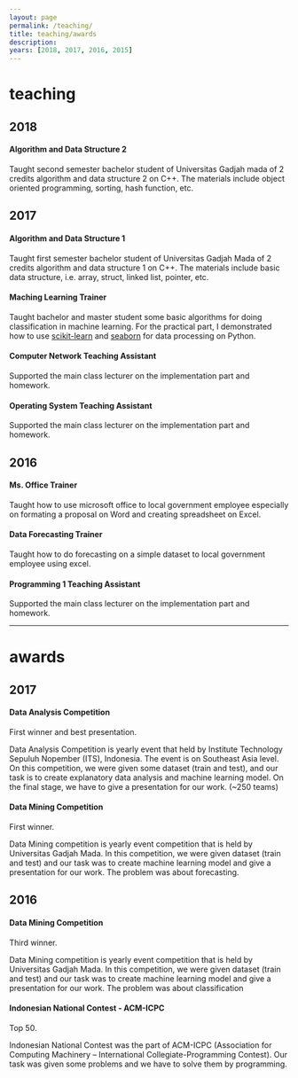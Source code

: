 ```yaml
---
layout: page
permalink: /teaching/
title: teaching/awards
description: 
years: [2018, 2017, 2016, 2015]
---
```


# teaching

## 2018
#### Algorithm and Data Structure 2 
Taught second semester bachelor student of Universitas Gadjah mada of 2 credits algorithm and data structure 2 on C++. The materials include object oriented programming, sorting, hash function, etc.

## 2017
#### Algorithm and Data Structure 1 
Taught first semester bachelor student of Universitas Gadjah Mada of 2 credits algorithm and data structure 1 on C++. The materials include basic data structure, i.e. array, struct, linked list, pointer, etc. 

#### Maching Learning Trainer
Taught bachelor and master student some basic algorithms for doing classification in machine learning. For the practical part, I demonstrated how to use [scikit-learn](https://scikit-learn.org/stable/) and [seaborn](https://seaborn.pydata.org/) for data processing on Python. 

#### Computer Network Teaching Assistant

Supported the main class lecturer on the implementation part and homework. 

#### Operating System Teaching Assistant

Supported the main class lecturer on the implementation part and homework. 

## 2016
#### Ms. Office Trainer
Taught how to use microsoft office to local government employee especially on formating a proposal on Word
and creating spreadsheet on Excel. 

#### Data Forecasting Trainer 
Taught how to do forecasting on a simple dataset to local government employee using excel. 

#### Programming 1 Teaching Assistant

Supported the main class lecturer on the implementation part and homework. 

---
# awards

## 2017
#### Data Analysis Competition
First winner and best presentation.

Data Analysis Competition is yearly event that held by Institute Technology Sepuluh Nopember
(ITS), Indonesia. The event is on Southeast Asia level. On this competition, we were given some
dataset (train and test), and our task is to create explanatory data analysis and machine learning
model. On the final stage, we have to give a presentation for our work. (~250 teams) 

#### Data Mining Competition 
First winner.

Data Mining competition is yearly event competition that is held by Universitas Gadjah Mada. In this competition, we were given dataset (train and test) and our task was to create machine learning model and give a presentation for our work. The problem was about forecasting. 

## 2016 

#### Data Mining Competition
Third winner.

Data Mining competition is yearly event competition that is held by Universitas Gadjah Mada. In this competition, we were given dataset (train and test) and our task was to create machine learning model and give a presentation for our work. The problem was about classification

#### Indonesian National Contest - ACM-ICPC
Top 50.

Indonesian National Contest was the part of ACM-ICPC (Association for Computing Machinery –
International Collegiate-Programming Contest). Our task was given some problems and we have
to solve them by programming.
